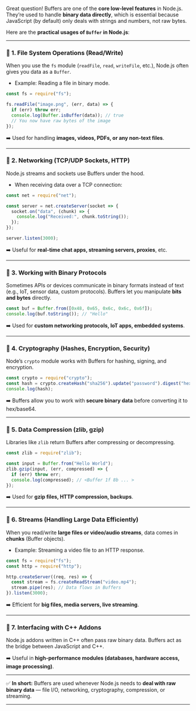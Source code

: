 Great question! Buffers are one of the **core low-level features** in Node.js. They’re used to handle **binary data directly**, which is essential because JavaScript (by default) only deals with strings and numbers, not raw bytes.

Here are the **practical usages of `Buffer` in Node.js**:

---

### 🔹 1. **File System Operations (Read/Write)**

When you use the `fs` module (`readFile`, `read`, `writeFile`, etc.), Node.js often gives you data as a `Buffer`.

* Example: Reading a file in binary mode.

```js
const fs = require("fs");

fs.readFile("image.png", (err, data) => {
  if (err) throw err;
  console.log(Buffer.isBuffer(data)); // true
  // You now have raw bytes of the image
});
```

➡️ Used for handling **images, videos, PDFs, or any non-text files**.

---

### 🔹 2. **Networking (TCP/UDP Sockets, HTTP)**

Node.js streams and sockets use Buffers under the hood.

* When receiving data over a TCP connection:

```js
const net = require("net");

const server = net.createServer(socket => {
  socket.on("data", (chunk) => {
    console.log("Received:", chunk.toString());
  });
});

server.listen(3000);
```

➡️ Useful for **real-time chat apps, streaming servers, proxies**, etc.

---

### 🔹 3. **Working with Binary Protocols**

Sometimes APIs or devices communicate in binary formats instead of text (e.g., IoT, sensor data, custom protocols). Buffers let you manipulate **bits and bytes** directly.

```js
const buf = Buffer.from([0x48, 0x65, 0x6c, 0x6c, 0x6f]);
console.log(buf.toString()); // "Hello"
```

➡️ Used for **custom networking protocols, IoT apps, embedded systems**.

---

### 🔹 4. **Cryptography (Hashes, Encryption, Security)**

Node’s `crypto` module works with Buffers for hashing, signing, and encryption.

```js
const crypto = require("crypto");
const hash = crypto.createHash("sha256").update("password").digest("hex");
console.log(hash);
```

➡️ Buffers allow you to work with **secure binary data** before converting it to hex/base64.

---

### 🔹 5. **Data Compression (zlib, gzip)**

Libraries like `zlib` return Buffers after compressing or decompressing.

```js
const zlib = require("zlib");

const input = Buffer.from("Hello World");
zlib.gzip(input, (err, compressed) => {
  if (err) throw err;
  console.log(compressed); // <Buffer 1f 8b ... >
});
```

➡️ Used for **gzip files, HTTP compression, backups**.

---

### 🔹 6. **Streams (Handling Large Data Efficiently)**

When you read/write **large files or video/audio streams**, data comes in **chunks** (Buffer objects).

* Example: Streaming a video file to an HTTP response.

```js
const fs = require("fs");
const http = require("http");

http.createServer((req, res) => {
  const stream = fs.createReadStream("video.mp4");
  stream.pipe(res); // Data flows in Buffers
}).listen(3000);
```

➡️ Efficient for **big files, media servers, live streaming**.

---

### 🔹 7. **Interfacing with C++ Addons**

Node.js addons written in C++ often pass raw binary data. Buffers act as the bridge between JavaScript and C++.

➡️ Useful in **high-performance modules (databases, hardware access, image processing)**.

---

✅ **In short:**
Buffers are used whenever Node.js needs to **deal with raw binary data** — file I/O, networking, cryptography, compression, or streaming.

---
 